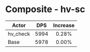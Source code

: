 # Composite - hv-sc
| Actor | DPS | Increase |
|---|:---:|:---:|
|hv_check|5994|0.28%|
|Base|5978|0.00%|
